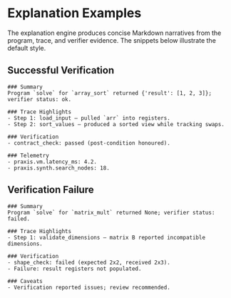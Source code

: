 # Explanation Examples

The explanation engine produces concise Markdown narratives from the program,
trace, and verifier evidence. The snippets below illustrate the default style.

## Successful Verification

```
### Summary
Program `solve` for `array_sort` returned {'result': [1, 2, 3]}; verifier status: ok.

### Trace Highlights
- Step 1: load_input – pulled `arr` into registers.
- Step 2: sort_values – produced a sorted view while tracking swaps.

### Verification
- contract_check: passed (post-condition honoured).

### Telemetry
- praxis.vm.latency_ms: 4.2.
- praxis.synth.search_nodes: 18.

```

## Verification Failure

```
### Summary
Program `solve` for `matrix_mult` returned None; verifier status: failed.

### Trace Highlights
- Step 1: validate_dimensions – matrix B reported incompatible dimensions.

### Verification
- shape_check: failed (expected 2x2, received 2x3).
- Failure: result registers not populated.

### Caveats
- Verification reported issues; review recommended.

```
